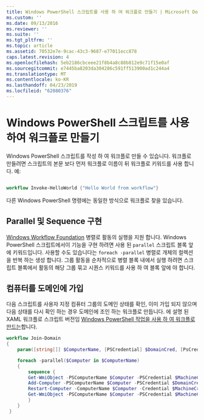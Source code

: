 ```yaml
---
title: Windows PowerShell 스크립트를 사용 하 여 워크플로 만들기 | Microsoft Docs
ms.custom: ''
ms.date: 09/13/2016
ms.reviewer: ''
ms.suite: ''
ms.tgt_pltfrm: ''
ms.topic: article
ms.assetid: 70532e7e-9cac-43c3-9687-e77011ecc878
caps.latest.revision: 4
ms.openlocfilehash: 5eb2186cbceee21f8b4a8c88b812e9c71f15e0af
ms.sourcegitcommit: e7445ba8203da304286c591ff513900ad1c244a4
ms.translationtype: MT
ms.contentlocale: ko-KR
ms.lasthandoff: 04/23/2019
ms.locfileid: "62080376"
---
```

# <a name="creating-a-workflow-by-using-a-windows-powershell-script"></a>Windows PowerShell 스크립트를 사용하여 워크플로 만들기

Windows PowerShell 스크립트를 작성 하 여 워크플로 만들 수 있습니다. 워크플로 만들려면 스크립트의 본문 보다 먼저 워크플로 이름이 뒤 워크플로 키워드를 사용 합니다. 예:

```powershell

workflow Invoke-HelloWorld {"Hello World from workflow"}
```

다른 Windows PowerShell 명령에는 동일한 방식으로 워크플로 찾을 있습니다.

## <a name="implementing-parallel-and-sequence"></a>Parallel 및 Sequence 구현

[Windows Workflow Foundation](https://msdn.microsoft.com/en-us/library/ms735967.aspx) 병렬로 활동의 실행을 지원 합니다. Windows PowerShell 스크립트에서이 기능을 구현 하려면 사용 된 `parallel` 스크립트 블록 앞에 키워드입니다. 사용할 수도 있습니다는 `foreach -parallel` 병렬로 개체의 컬렉션을 반복 하는 생성 합니다. 그룹 활동을 순차적으로 병렬 블록 내에서 실행 하려면 스크립트 블록에서 활동의 해당 그룹 묶고 시퀀스 키워드를 사용 하 여 블록 앞에 야 합니다.

## <a name="joining-computers-to-a-domain"></a>컴퓨터를 도메인에 가입

다음 스크립트를 사용자 지정 컴퓨터 그룹의 도메인 상태를 확인, 이미 가입 되지 않으며 다음 상태를 다시 확인 하는 경우 도메인에 조인 하는 워크플로 만듭니다. 에 설명 된 XAML 워크플로 스크립트 버전임 [Windows PowerShell 작업을 사용 하 여 워크플로 만드는](./creating-a-workflow-with-windows-powershell-activities.md)합니다.

```powershell
workflow Join-Domain
{
    param([string[]] $ComputerName, [PSCredential] $DomainCred, [PsCredential] $MachineCred)

    foreach -parallel($Computer in $ComputerName)
    {
        sequence {
        Get-WmiObject -PSComputerName $Computer -PSCredential $MachineCred
        Add-Computer -PSComputerName $Computer -PSCredential $DomainCred
        Restart-Computer -ComputerName $Computer -Credential $MachineCred -For PowerShell -Force -Wait -PSComputerName ""
        Get-WmiObject -PSComputerName $Computer -PSCredential $MachineCred
        }
    }
 }

```